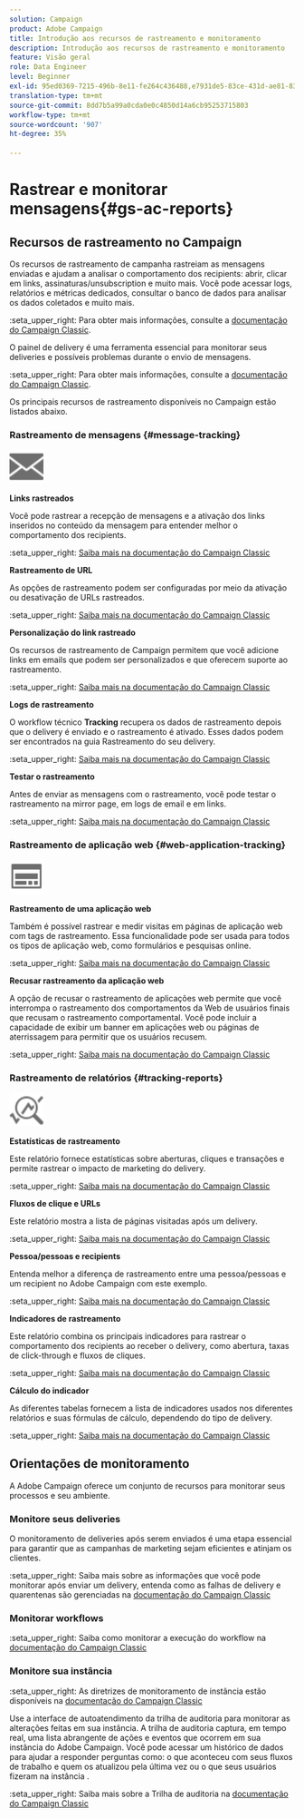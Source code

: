 ```yaml
---
solution: Campaign
product: Adobe Campaign
title: Introdução aos recursos de rastreamento e monitoramento
description: Introdução aos recursos de rastreamento e monitoramento
feature: Visão geral
role: Data Engineer
level: Beginner
exl-id: 95ed0369-7215-496b-8e11-fe264c436488,e7931de5-83ce-431d-ae81-83793d257550
translation-type: tm+mt
source-git-commit: 8dd7b5a99a0cda0e0c4850d14a6cb95253715803
workflow-type: tm+mt
source-wordcount: '907'
ht-degree: 35%

---
```


# Rastrear e monitorar mensagens{#gs-ac-reports}

## Recursos de rastreamento no Campaign

Os recursos de rastreamento de campanha rastreiam as mensagens enviadas e ajudam a analisar o comportamento dos recipients: abrir, clicar em links, assinaturas/unsubscription e muito mais. Você pode acessar logs, relatórios e métricas dedicados, consultar o banco de dados para analisar os dados coletados e muito mais.

:seta_upper_right:  Para obter mais informações, consulte a [documentação do Campaign Classic](https://experienceleague.adobe.com/docs/campaign-classic/using/getting-started/profile-management/editing-a-profile.html?lang=en#tracking-tab).

O painel de delivery é uma ferramenta essencial para monitorar seus deliveries e possíveis problemas durante o envio de mensagens.

:seta_upper_right: Para obter mais informações, consulte a [documentação do Campaign Classic](https://experienceleague.adobe.com/docs/campaign-classic/using/sending-messages/monitoring-deliveries/delivery-dashboard.html?lang=en#sending-messages).

Os principais recursos de rastreamento disponíveis no Campaign estão listados abaixo.

### Rastreamento de mensagens {#message-tracking}

<img src="assets/do-not-localize/icon-message-tracking.svg" width="60px">

**Links rastreados**

Você pode rastrear a recepção de mensagens e a ativação dos links inseridos no conteúdo da mensagem para entender melhor o comportamento dos recipients.

:seta_upper_right: [Saiba mais na documentação do Campaign Classic](https://experienceleague.adobe.com/docs/campaign-classic/using/sending-messages/tracking-messages/how-to-configure-tracked-links.html?lang=en#sending-messages)

**Rastreamento de URL**

As opções de rastreamento podem ser configuradas por meio da ativação ou desativação de URLs rastreados.

:seta_upper_right: [Saiba mais na documentação do Campaign Classic](https://experienceleague.adobe.com/docs/campaign-classic/using/sending-messages/tracking-messages/personalizing-url-tracking.html?lang=en#sending-messages)


**Personalização do link rastreado**

Os recursos de rastreamento de Campaign permitem que você adicione links em emails que podem ser personalizados e que oferecem suporte ao rastreamento.

:seta_upper_right: [Saiba mais na documentação do Campaign Classic](https://experienceleague.adobe.com/docs/campaign-classic/using/sending-messages/tracking-messages/tracking-personalized-links/tracking-personalized-links.html?lang=en#sending-messages)

**Logs de rastreamento**

O workflow técnico **Tracking** recupera os dados de rastreamento depois que o delivery é enviado e o rastreamento é ativado. Esses dados podem ser encontrados na guia Rastreamento do seu delivery.

:seta_upper_right: [Saiba mais na documentação do Campaign Classic](https://experienceleague.adobe.com/docs/campaign-classic/using/sending-messages/tracking-messages/accessing-the-tracking-logs.html?lang=en#sending-messages)

**Testar o rastreamento**

Antes de enviar as mensagens com o rastreamento, você pode testar o rastreamento na mirror page, em logs de email e em links.

:seta_upper_right: [Saiba mais na documentação do Campaign Classic](https://experienceleague.adobe.com/docs/campaign-classic/using/sending-messages/tracking-messages/testing-tracking.html?lang=en#sending-messages)

### Rastreamento de aplicação web {#web-application-tracking}

<img src="assets/do-not-localize/icon-web-app.svg" width="60px">

**Rastreamento de uma aplicação web**

Também é possível rastrear e medir visitas em páginas de aplicação web com tags de rastreamento. Essa funcionalidade pode ser usada para todos os tipos de aplicação web, como formulários e pesquisas online.

:seta_upper_right: [Saiba mais na documentação do Campaign Classic](https://experienceleague.adobe.com/docs/campaign-classic/using/designing-content/web-applications/tracking-a-web-application.html?lang=en#designing-content)

**Recusar rastreamento da aplicação web**

A opção de recusar o rastreamento de aplicações web permite que você interrompa o rastreamento dos comportamentos da Web de usuários finais que recusam o rastreamento comportamental. Você pode incluir a capacidade de exibir um banner em aplicações web ou páginas de aterrissagem para permitir que os usuários recusem.

:seta_upper_right: [Saiba mais na documentação do Campaign Classic](https://experienceleague.adobe.com/docs/campaign-classic/using/designing-content/web-applications/web-application-tracking-opt-out.html?lang=en#designing-content)

### Rastreamento de relatórios {#tracking-reports}

<img src="assets/do-not-localize/icon_monitor.svg" width="60px">

**Estatísticas de rastreamento**

Este relatório fornece estatísticas sobre aberturas, cliques e transações e permite rastrear o impacto de marketing do delivery.

:seta_upper_right: [Saiba mais na documentação do Campaign Classic](https://experienceleague.adobe.com/docs/campaign-classic/using/sending-messages/tracking-messages/about-message-tracking.html?lang=en#tracking-reports)

**Fluxos de clique e URLs**

Este relatório mostra a lista de páginas visitadas após um delivery.

:seta_upper_right: [Saiba mais na documentação do Campaign Classic](https://experienceleague.adobe.com/docs/campaign-classic/using/reporting/reports-on-deliveries/delivery-reports.html?lang=en#urls-and-click-streams)

**Pessoa/pessoas e recipients**

Entenda melhor a diferença de rastreamento entre uma pessoa/pessoas e um recipient no Adobe Campaign com este exemplo.

:seta_upper_right: [Saiba mais na documentação do Campaign Classic](https://experienceleague.adobe.com/docs/campaign-classic/using/reporting/reports-on-deliveries/person-people-recipients.html?lang=en#reporting)

**Indicadores de rastreamento**

Este relatório combina os principais indicadores para rastrear o comportamento dos recipients ao receber o delivery, como abertura, taxas de click-through e fluxos de cliques.

:seta_upper_right: [Saiba mais na documentação do Campaign Classic](https://experienceleague.adobe.com/docs/campaign-classic/using/reporting/reports-on-deliveries/delivery-reports.html?lang=en#reporting)

**Cálculo do indicador**

As diferentes tabelas fornecem a lista de indicadores usados nos diferentes relatórios e suas fórmulas de cálculo, dependendo do tipo de delivery.

:seta_upper_right: [Saiba mais na documentação do Campaign Classic](https://experienceleague.adobe.com/docs/campaign-classic/using/reporting/reports-on-deliveries/indicator-calculation.html?lang=en#reporting)

## Orientações de monitoramento

A Adobe Campaign oferece um conjunto de recursos para monitorar seus processos e seu ambiente.

### Monitore seus deliveries

O monitoramento de deliveries após serem enviados é uma etapa essencial para garantir que as campanhas de marketing sejam eficientes e atinjam os clientes.

:seta_upper_right: Saiba mais sobre as informações que você pode monitorar após enviar um delivery, entenda como as falhas de delivery e quarentenas são gerenciadas na [documentação do Campaign Classic](https://experienceleague.adobe.com/docs/campaign-classic/using/sending-messages/monitoring-deliveries/about-delivery-monitoring.html?lang=en#sending-messages)

### Monitorar workflows

:seta_upper_right: Saiba como monitorar a execução do workflow na [documentação do Campaign Classic](https://experienceleague.adobe.com/docs/campaign-classic/using/automating-with-workflows/monitoring-workflows/monitoring-workflow-execution.html?lang=en#automating-with-workflows)

### Monitore sua instância

:seta_upper_right: As diretrizes de monitoramento de instância estão disponíveis na [documentação do Campaign Classic](https://experienceleague.adobe.com/docs/campaign-classic/using/monitoring-campaign-classic/introduction/monitoring-guidelines.html?lang=en#monitoring-campaign-classic)

Use a interface de autoatendimento da trilha de auditoria para monitorar as alterações feitas em sua instância. A trilha de auditoria captura, em tempo real, uma lista abrangente de ações e eventos que ocorrem em sua instância do Adobe Campaign. Você pode acessar um histórico de dados para ajudar a responder perguntas como: o que aconteceu com seus fluxos de trabalho e quem os atualizou pela última vez ou o que seus usuários fizeram na instância .

:seta_upper_right: Saiba mais sobre a Trilha de auditoria na [documentação do Campaign Classic](https://experienceleague.adobe.com/docs/campaign-classic/using/monitoring-campaign-classic/production-procedures/audit-trail.html?lang=en#accessing-audit-trail)
